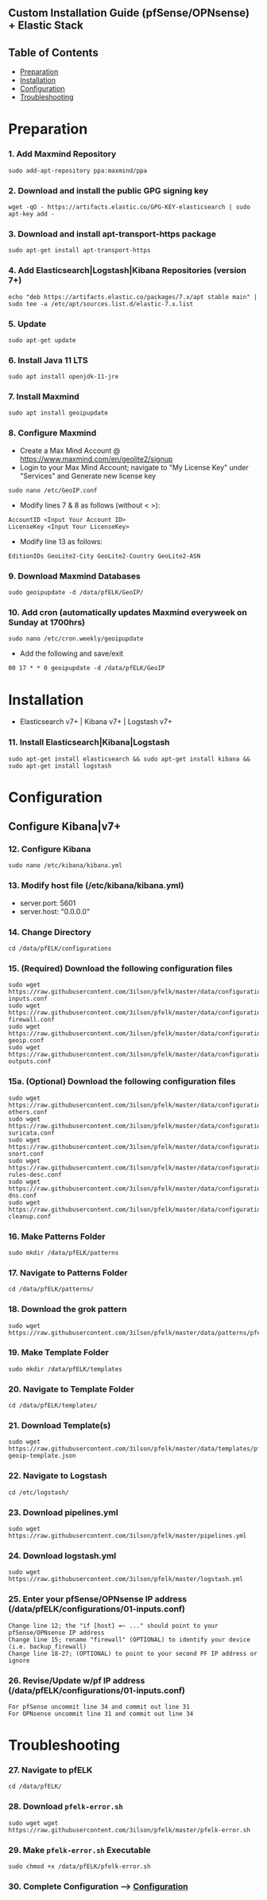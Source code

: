 ## Custom Installation Guide (pfSense/OPNsense) + Elastic Stack 

## Table of Contents

- [Preparation](#preparation)
- [Installation](#installation)
- [Configuration](#configuration)
- [Troubleshooting](#troubleshooting)

# Preparation

### 1. Add Maxmind Repository
```
sudo add-apt-repository ppa:maxmind/ppa
```

### 2. Download and install the public GPG signing key
```
wget -qO - https://artifacts.elastic.co/GPG-KEY-elasticsearch | sudo apt-key add -
```

### 3. Download and install apt-transport-https package
```
sudo apt-get install apt-transport-https
```

### 4. Add Elasticsearch|Logstash|Kibana Repositories (version 7+)
```
echo "deb https://artifacts.elastic.co/packages/7.x/apt stable main" | sudo tee -a /etc/apt/sources.list.d/elastic-7.x.list
```

### 5. Update
```
sudo apt-get update
```

### 6. Install Java 11 LTS
```
sudo apt install openjdk-11-jre
```

### 7. Install Maxmind
```
sudo apt install geoipupdate
```

### 8. Configure Maxmind
- Create a Max Mind Account @ https://www.maxmind.com/en/geolite2/signup
- Login to your Max Mind Account; navigate to "My License Key" under "Services" and Generate new license key
```
sudo nano /etc/GeoIP.conf
```
- Modify lines 7 & 8 as follows (without < >):
```
AccountID <Input Your Account ID>
LicenseKey <Input Your LicenseKey>
```
- Modify line 13 as follows:
```
EditionIDs GeoLite2-City GeoLite2-Country GeoLite2-ASN
```

### 9. Download Maxmind Databases
```
sudo geoipupdate -d /data/pfELK/GeoIP/
```

### 10. Add cron (automatically updates Maxmind everyweek on Sunday at 1700hrs)
```
sudo nano /etc/cron.weekly/geoipupdate
```
- Add the following and save/exit
```
00 17 * * 0 geoipupdate -d /data/pfELK/GeoIP
```

# Installation
- Elasticsearch v7+ | Kibana v7+ | Logstash v7+

### 11. Install Elasticsearch|Kibana|Logstash
```
sudo apt-get install elasticsearch && sudo apt-get install kibana && sudo apt-get install logstash
```

# Configuration

## Configure Kibana|v7+

### 12. Configure Kibana
```
sudo nano /etc/kibana/kibana.yml
```

### 13. Modify host file (/etc/kibana/kibana.yml)
- server.port: 5601
- server.host: "0.0.0.0"

### 14. Change Directory
```
cd /data/pfELK/configurations
```

### 15. (Required) Download the following configuration files
```
sudo wget https://raw.githubusercontent.com/3ilson/pfelk/master/data/configurations/01-inputs.conf
sudo wget https://raw.githubusercontent.com/3ilson/pfelk/master/data/configurations/05-firewall.conf
sudo wget https://raw.githubusercontent.com/3ilson/pfelk/master/data/configurations/30-geoip.conf
sudo wget https://raw.githubusercontent.com/3ilson/pfelk/master/data/configurations/50-outputs.conf
```

### 15a. (Optional) Download the following configuration files
```
sudo wget https://raw.githubusercontent.com/3ilson/pfelk/master/data/configurations/10-others.conf
sudo wget https://raw.githubusercontent.com/3ilson/pfelk/master/data/configurations/20-suricata.conf
sudo wget https://raw.githubusercontent.com/3ilson/pfelk/master/data/configurations/25-snort.conf
sudo wget https://raw.githubusercontent.com/3ilson/pfelk/master/data/configurations/35-rules-desc.conf
sudo wget https://raw.githubusercontent.com/3ilson/pfelk/master/data/configurations/40-dns.conf
sudo wget https://raw.githubusercontent.com/3ilson/pfelk/master/data/configurations/45-cleanup.conf
```

### 16. Make Patterns Folder
```
sudo mkdir /data/pfELK/patterns
```

### 17. Navigate to Patterns Folder
```
cd /data/pfELK/patterns/
```

### 18. Download the grok pattern
```
sudo wget https://raw.githubusercontent.com/3ilson/pfelk/master/data/patterns/pfelk.grok
```

### 19. Make Template Folder
```
sudo mkdir /data/pfELK/templates
```

### 20. Navigate to Template Folder
```
cd /data/pfELK/templates/
```

### 21. Download Template(s)
```
sudo wget https://raw.githubusercontent.com/3ilson/pfelk/master/data/templates/pf-geoip-template.json
```

### 22. Navigate to Logstash 
```
cd /etc/logstash/
```

### 23. Download pipelines.yml
```
sudo wget https://raw.githubusercontent.com/3ilson/pfelk/master/pipelines.yml
```

### 24. Download logstash.yml
```
sudo wget https://raw.githubusercontent.com/3ilson/pfelk/master/logstash.yml
```

### 25. Enter your pfSense/OPNsense IP address (/data/pfELK/configurations/01-inputs.conf)
```
Change line 12; the "if [host] =~ ..." should point to your pfSense/OPNsense IP address
Change line 15; rename "firewall" (OPTIONAL) to identify your device (i.e. backup_firewall)
Change line 18-27; (OPTIONAL) to point to your second PF IP address or ignore
```

### 26. Revise/Update w/pf IP address (/data/pfELK/configurations/01-inputs.conf)
```
For pfSense uncommit line 34 and commit out line 31
For OPNsense uncommit line 31 and commit out line 34
```

# Troubleshooting
### 27. Navigate to pfELK 
```
cd /data/pfELK/
```

### 28. Download `pfelk-error.sh`
```
sudo wget wget https://raw.githubusercontent.com/3ilson/pfelk/master/pfelk-error.sh
```

### 29. Make `pfelk-error.sh` Executable
```
sudo chmod +x /data/pfELK/pfelk-error.sh
```

### 30. Complete Configuration --> [Configuration](configuration.md)
